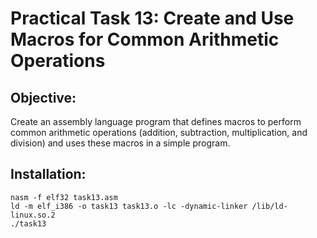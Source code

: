 # Practical Task 13: Create and Use Macros for Common Arithmetic Operations
## Objective:
Create an assembly language program that defines macros to perform common arithmetic operations (addition, subtraction, multiplication, and division) and uses these macros in a simple program.
## Installation: 
```
nasm -f elf32 task13.asm
ld -m elf_i386 -o task13 task13.o -lc -dynamic-linker /lib/ld-linux.so.2
./task13
```

